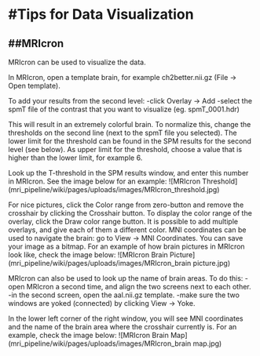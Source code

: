 #Tips for Data Visualization
===============
##MRIcron
---------------
MRIcron can be used to visualize the data. 

In MRIcron, open a template brain, for example ch2better.nii.gz (File -> Open template).

To add your results from the second level:
-click Overlay -> Add
-select the spmT file of the contrast that you want to visualize (eg. spmT_0001.hdr)

This will result in an extremely colorful brain. To normalize this, change the thresholds on the second line (next to the spmT file you selected). The lower limit for the threshold can be found in the SPM results for the second level (see below). As upper limit for the threshold, choose a value that is higher than the lower limit, for example 6. 

Look up the T-threshold in the SPM results window, and enter this number in MRIcron. See the image below for an example:
![MRIcron Threshold] (mri_pipeline/wiki/pages/uploads/images/MRIcron_threshold.jpg)


For nice pictures, click the Color range from zero-button and remove the crosshair by clicking the Crosshair button. To display the color range of the overlay, click the Draw color range button. It is possible to add multiple overlays, and give each of them a different color. MNI coordinates can be used to navigate the brain: go to View -> MNI Coordinates. You can save your image as a bitmap. 
For an example of how brain pictures in MRIcron look like, check the image below:
![MRIcron Brain Picture] (mri_pipeline/wiki/pages/uploads/images/MRIcron_brain picture.jpg)

MRIcron can also be used to look up the name of brain areas. To do this:
-open MRIcron a second time, and align the two screens next to each other.
-in the second screen, open the aal.nii.gz template.
-make sure the two windows are yoked (connected) by clicking View -> Yoke. 

In the lower left corner of the right window, you will see MNI coordinates and the name of the brain area where the crosshair currently is. For an example, check the image below:
![MRIcron Brain Map] (mri_pipeline/wiki/pages/uploads/images/MRIcron_brain map.jpg)


